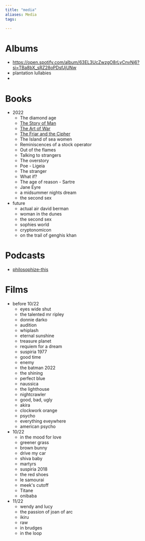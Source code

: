 ```yaml
---
title: "media"
aliases: Media
tags: 

---
```


# Albums
- https://open.spotify.com/album/63EL3UcZwzgO8rLyCnvNj6?si=TBa8bX_sRZ28oPDsfJjUNw
- plantation lullabies
- 

# Books
- 2022
	- The diamond age
	- [The Story of Man](notes/the-story-of-man.md)
	- [The Art of War](notes/the-art-of-war.md)
	- [The Friar and the Cipher](notes/The-Friar-and-the-Cipher)
	- The Island of sea women
	- Reminiscences of a stock operator
	- Out of the flames
	- Talking to strangers
	- The overstory
	- Poe - Ligeia
	- The stranger
	- What if?
	- The age of reason - Sartre
	- Jane Eyre
	- a midsummer nights dream
	- the second sex
- future
	- actual air david berman
	- woman in the dunes
	- the second sex
	- sophies world
	- cryptonomicon
	- on the trail of genghis khan

# Podcasts
- [philosophize-this](notes/philosophize-this.md)

# Films
- before 10/22
	- eyes wide shut
	- the talented mr ripley
	- donnie darko
	- audition
	- whiplash
	- eternal sunshine
	- treasure planet
	- requiem for a dream
	- suspiria 1977
	- good time
	- enemy
	- the batman 2022
	- the shining
	- perfect blue
	- naussica
	- the lighthouse
	- nightcrawler
	- good, bad, ugly
	- akira
	- clockwork orange
	- psycho
	- everything eveywhere
	- american psycho
- 10/22
	- in the mood for love
	- greener grass
	- brown bunny
	- drive my car
	- shiva baby
	- martyrs
	- suspiria 2018
	- the red shoes
	- le samourai
	- meek's cutoff
	- Titane
	- onibaba
- 11/22
	- wendy and lucy
	- the passion of joan of arc
	- ikiru
	- raw
	- in brudges
	- in the loop
